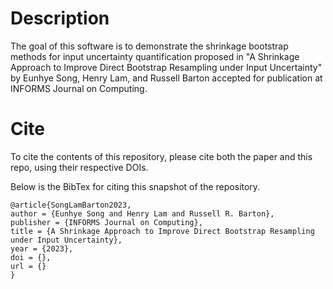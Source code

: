 # Description
The goal of this software is to demonstrate the shrinkage bootstrap methods for input uncertainty quantification proposed in "A Shrinkage Approach to Improve Direct Bootstrap
Resampling under Input Uncertainty" by Eunhye Song, Henry Lam, and Russell Barton accepted for publication at INFORMS Journal on Computing.

# Cite
To cite the contents of this repository, please cite both the paper and this repo, using their respective DOIs.

Below is the BibTex for citing this snapshot of the repository.
```
@article{SongLamBarton2023,
author = {Eunhye Song and Henry Lam and Russell R. Barton},
publisher = {INFORMS Journal on Computing},
title = {A Shrinkage Approach to Improve Direct Bootstrap Resampling under Input Uncertainty},
year = {2023},
doi = {},
url = {}
}
```
